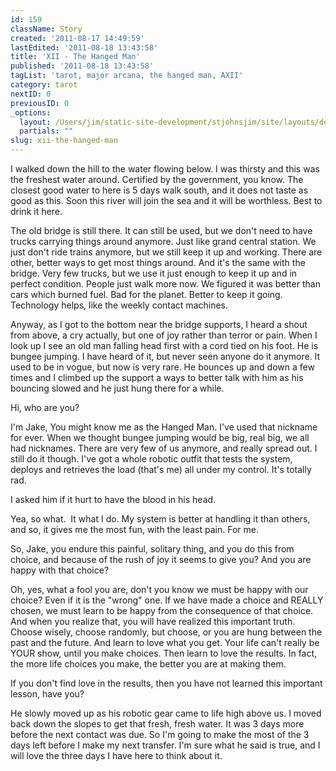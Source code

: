 ```yaml
---
id: 159
className: Story
created: '2011-08-17 14:49:59'
lastEdited: '2011-08-18 13:43:58'
title: 'XII - The Hanged Man'
published: '2011-08-18 13:43:58'
tagList: 'tarot, major arcana, the hanged man, AXII'
category: tarot
nextID: 0
previousID: 0
_options:
  layout: /Users/jim/static-site-development/stjohnsjim/site/layouts/default.static.ttml
  partials: ""
slug: xii-the-hanged-man
---
```

<p>I walked down the hill to the water flowing below.  I was thirsty and this was the freshest water around.  Certified by the government, you know.  The closest good water to here is 5 days walk south, and it does not taste as good as this.  Soon this river will join the sea and it will be worthless.  Best to drink it here.</p>
<p>The old bridge is still there.  It can still be used, but we don't need to have trucks carrying things around anymore.   Just like grand central station.  We just don't ride trains anymore, but we still keep it up and working.  There are other, better ways to get most things around.  And it's the same with the bridge.  Very few trucks, but we use it just enough to keep it up and in perfect condition.  People just walk more now.  We figured it was better than cars which burned fuel.  Bad for the planet.  Better to keep it going.  Technology helps, like the weekly contact machines.</p>
<p>Anyway, as I got to the bottom near the bridge supports, I heard a shout from above, a cry actually, but one of joy rather than terror or pain.  When I look up I see an old man falling head first with a cord tied on his foot.  He is bungee jumping.  I have heard of it, but never seen anyone do it anymore.  It used to be in vogue, but now is very rare.   He bounces up and down a few times and I climbed up the support a ways to better talk with him as his bouncing slowed and he just hung there for a while.</p>
<p>Hi, who are you?</p>
<p>I'm Jake,  You might know me as the Hanged Man.  I've used that nickname for ever.  When we thought bungee jumping would be big, real big, we all had nicknames.   There are very few of us anymore, and really spread out.  I still do it though.  I've got a whole robotic outfit that tests the system, deploys and retrieves the load (that's me) all under my control.  It's totally rad.</p>
<p>I asked him if it hurt to have the blood in his head.</p>
<p>Yea, so what.  It what I do. My system is better at handling it than others, and so, it gives me the most fun, with the least pain.  For me.</p>
<p>So, Jake, you endure this painful, solitary thing, and you do this from choice, and because of the rush of joy it seems to give you?  And you are happy with that choice?</p>
<p>Oh, yes, what a fool you are, don't you know we must be happy with our choice?  Even if it is the "wrong" one.  If we have made a choice and REALLY chosen, we must learn to be happy from the consequence of that choice.  And when you realize that, you will have realized this important truth.  Choose wisely, choose randomly, but choose, or you are hung between the past and the future.  And learn to love what you get.  Your life can't really be YOUR show, until you make choices.   Then learn to love the results.  In fact, the more life choices you make, the better you are at making them.</p>
<p>If you don't find love in the results, then you have not learned this important lesson, have you?</p>
<p>He slowly moved up as his robotic gear came to life high above us.  I moved back down the slopes to get that fresh, fresh water.  It was 3 days more before the next contact was due.   So I'm going to make the most of the 3 days left before I make my next transfer.  I'm sure what he said is true, and I will love the three days I have here to think about it.</p>
